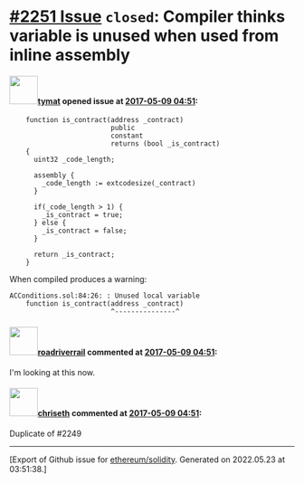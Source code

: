 # [\#2251 Issue](https://github.com/ethereum/solidity/issues/2251) `closed`: Compiler thinks variable is unused when used from inline assembly

#### <img src="https://avatars.githubusercontent.com/u/849457?u=2030e7ba87e0a14a672fec5416ab56d51dd252dc&v=4" width="50">[tymat](https://github.com/tymat) opened issue at [2017-05-09 04:51](https://github.com/ethereum/solidity/issues/2251):

```
    function is_contract(address _contract) 
                         public
                         constant
                         returns (bool _is_contract)
    {
      uint32 _code_length;

      assembly {
        _code_length := extcodesize(_contract)
      }

      if(_code_length > 1) {
        _is_contract = true;
      } else {
        _is_contract = false;
      }
      
      return _is_contract;
    }
```

When compiled produces a warning:

```
ACConditions.sol:84:26: : Unused local variable
    function is_contract(address _contract)
                         ^---------------^
```

#### <img src="https://avatars.githubusercontent.com/u/614752?u=4c77f6927a321440a9a2807451e7ebf9fb3fd229&v=4" width="50">[roadriverrail](https://github.com/roadriverrail) commented at [2017-05-09 04:51](https://github.com/ethereum/solidity/issues/2251#issuecomment-300796682):

I'm looking at this now.

#### <img src="https://avatars.githubusercontent.com/u/9073706?v=4" width="50">[chriseth](https://github.com/chriseth) commented at [2017-05-09 04:51](https://github.com/ethereum/solidity/issues/2251#issuecomment-302039982):

Duplicate of #2249


-------------------------------------------------------------------------------



[Export of Github issue for [ethereum/solidity](https://github.com/ethereum/solidity). Generated on 2022.05.23 at 03:51:38.]
